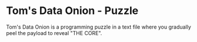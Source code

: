 # Tom's Data Onion - Puzzle

Tom's Data Onion is a programming puzzle in a text file where you gradually peel the payload to reveal "THE CORE".
